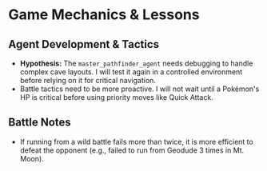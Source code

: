 # Game Mechanics & Lessons

## Agent Development & Tactics
- **Hypothesis:** The `master_pathfinder_agent` needs debugging to handle complex cave layouts. I will test it again in a controlled environment before relying on it for critical navigation.
- Battle tactics need to be more proactive. I will not wait until a Pokémon's HP is critical before using priority moves like Quick Attack.

## Battle Notes
- If running from a wild battle fails more than twice, it is more efficient to defeat the opponent (e.g., failed to run from Geodude 3 times in Mt. Moon).